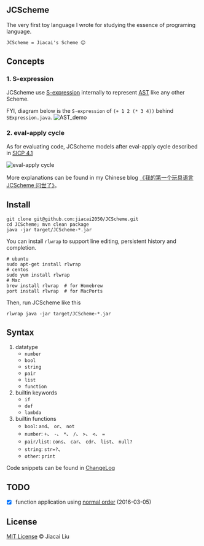 ## JCScheme

The very first toy language I wrote for studying the essence of programing language.

```
JCScheme = Jiacai's Scheme 😊
```
## Concepts

### 1. S-expression
JCScheme use [S-expression](https://en.wikipedia.org/wiki/S-expression) internally to represent [AST](https://en.wikipedia.org/wiki/Abstract_syntax_tree) like any other Scheme.

FYI, diagram below is the `S-expression` of `(+ 1 2 (* 3 4))` behind `SExpression.java`.
![AST_demo](https://img.alicdn.com/imgextra/i1/581166664/TB2GS3CkFXXXXayXpXXXXXXXXXX_!!581166664.png)

### 2. eval-apply cycle

As for evaluating code, JCScheme models after eval-apply cycle described in [SICP 4.1](https://mitpress.mit.edu/sicp/full-text/book/book-Z-H-26.html#%_sec_4.1.1)

![eval-apply cycle](https://img.alicdn.com/imgextra/i3/581166664/TB2Jh4.kpXXXXb7XXXXXXXXXXXX_!!581166664.png)

More explanations can be found in my Chinese blog [《我的第一个玩具语言 JCScheme 问世了》](http://liujiacai.net/blog/2015/10/03/first-toy-scheme/)。


## Install
```shell
git clone git@github.com:jiacai2050/JCScheme.git
cd JCScheme; mvn clean package
java -jar target/JCScheme-*.jar
```

You can install `rlwrap` to support line editing, persistent history and completion.
```shell
# ubuntu
sudo apt-get install rlwrap
# centos
sudo yum install rlwrap
# Mac
brew install rlwrap  # for Homebrew
port install rlwrap  # for MacPorts
```
Then, run JCScheme like this
```shell
rlwrap java -jar target/JCScheme-*.jar
```

## Syntax

1. datatype
    - `number`
    - `bool`
    - `string`
    - `pair`
    - `list`
    - `function`
2. builtin keywords
    - `if`
    - `def`
    - `lambda`
3. builtin functions
    - `bool`: `and`、 `or`、 `not`
    - `number`: `+`、 `-`、 `*`、 `/`、 `>`、 `<`、 `=`
    - `pair/list`: `cons`、 `car`、 `cdr`、 `list`、 `null?`
    - `string`: `str=?`、
    - `other`: `print`

Code snippets can be found in [ChangeLog](ChangeLog.md)

## TODO

- [x] function application using [normal order](https://en.wikipedia.org/wiki/Evaluation_strategy#Normal_order) (2016-03-05)

## License
[MIT License](http://liujiacai.net/license/MIT.html?year=2015) © Jiacai Liu
